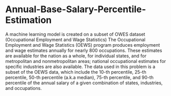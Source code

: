 # Annual-Base-Salary-Percentile-Estimation
A machine learning model is created on a subset of OWES dataset (Occupational Employment and Wage Statistics) 
The Occupational Employment and Wage Statistics (OEWS) program produces employment and wage estimates annually for nearly 800 occupations. These estimates are available for the nation as a whole, for individual states, and for metropolitan and nonmetropolitan areas; national occupational estimates for specific industries are also available.
The data used in this problem is a subset of the OEWS data, which include the 10-th percentile, 25-th percentile, 50-th percentile (a.k.a median), 75-th percentile, and 90-th percentile of the annual salary of a given combination of states, industries, and occupations.

